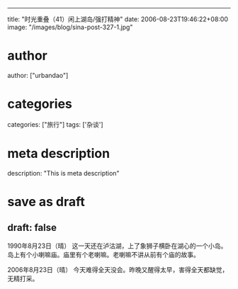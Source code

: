 
---
title: "时光重叠（41）闲上湖岛/强打精神"
date: 2006-08-23T19:46:22+08:00
image: "/images/blog/sina-post-327-1.jpg"
# author
author: ["urbandao"]
# categories
categories: ["旅行"]
tags: ['杂谈']
# meta description
description: "This is meta description"
# save as draft
draft: false
---

1990年8月23日（晴）
这一天还在泸沽湖，上了象狮子横卧在湖心的一个小岛。岛上有个小喇嘛庙。庙里有个老喇嘛。老喇嘛不讲从前有个庙的故事。

2006年8月23日（晴）
今天难得全天没会。昨晚又醒得太早，害得全天都缺觉，无精打采。
